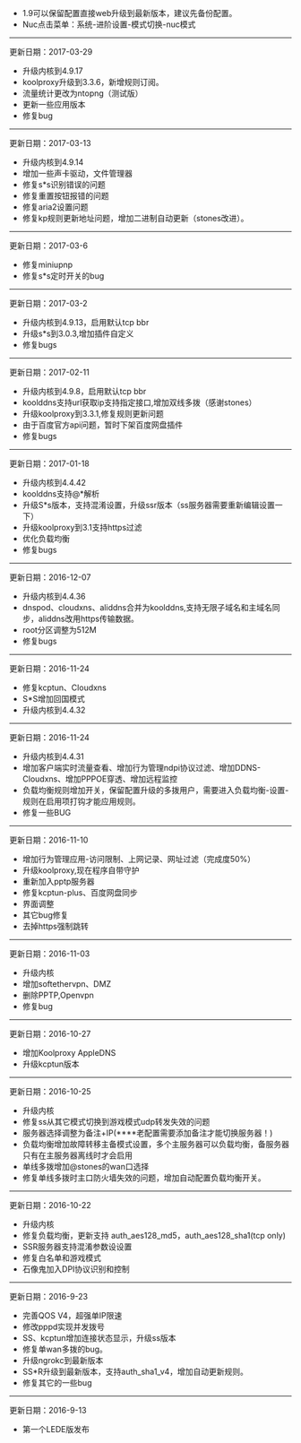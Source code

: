 * 1.9可以保留配置直接web升级到最新版本，建议先备份配置。
* Nuc点击菜单：系统-进阶设置-模式切换-nuc模式
----------------------------------
更新日期：2017-03-29

* 升级内核到4.9.17
* koolproxy升级到3.3.6，新增规则订阅。
* 流量统计更改为ntopng（测试版）
* 更新一些应用版本
* 修复bug
----------------------------------
更新日期：2017-03-13

* 升级内核到4.9.14
* 增加一些声卡驱动，文件管理器
* 修复s*s识别错误的问题
* 修复重置按钮报错的问题
* 修复aria2设置问题
* 修复kp规则更新地址问题，增加二进制自动更新（stones改进）。
----------------------------------
更新日期：2017-03-6

* 修复miniupnp
* 修复s*s定时开关的bug
----------------------------------
更新日期：2017-03-2

* 升级内核到4.9.13，启用默认tcp bbr
* 升级s*s到3.0.3,增加插件自定义
* 修复bugs
----------------------------------
更新日期：2017-02-11

* 升级内核到4.9.8，启用默认tcp bbr
* koolddns支持url获取ip支持指定接口,增加双线多拨（感谢stones）
* 升级koolproxy到3.3.1,修复规则更新问题
* 由于百度官方api问题，暂时下架百度网盘插件
* 修复bugs
----------------------------------
更新日期：2017-01-18

* 升级内核到4.4.42
* koolddns支持@*解析
* 升级S*s版本，支持混淆设置，升级ssr版本（ss服务器需要重新编辑设置一下）
* 升级koolproxy到3.1支持https过滤
* 优化负载均衡
* 修复bugs
----------------------------------
更新日期：2016-12-07

* 升级内核到4.4.36
* dnspod、cloudxns、aliddns合并为koolddns,支持无限子域名和主域名同步，aliddns改用https传输数据。
* root分区调整为512M
* 修复bugs
----------------------------------
更新日期：2016-11-24

* 修复kcptun、Cloudxns
* S*S增加回国模式
* 升级内核到4.4.32
----------------------------------
更新日期：2016-11-24

* 升级内核到4.4.31
* 增加客户端实时流量查看、增加行为管理ndpi协议过滤、增加DDNS-Cloudxns、增加PPPOE穿透、增加远程监控
* 负载均衡规则增加开关，保留配置升级的多拨用户，需要进入负载均衡-设置-规则在启用项打钩才能应用规则。
* 修复一些BUG
----------------------------------
更新日期：2016-11-10

* 增加行为管理应用-访问限制、上网记录、网址过滤（完成度50%）
* 升级koolproxy,现在程序自带守护
* 重新加入pptp服务器
* 修复kcptun-plus、百度网盘同步
* 界面调整
* 其它bug修复
* 去掉https强制跳转
----------------------------------
更新日期：2016-11-03

* 升级内核
* 增加softethervpn、DMZ
* 删除PPTP,Openvpn
* 修复bug
----------------------------------
更新日期：2016-10-27

* 增加Koolproxy AppleDNS
* 升级kcptun版本
----------------------------------
更新日期：2016-10-25

* 升级内核
* 修复ss从其它模式切换到游戏模式udp转发失效的问题
* 服务器选择调整为备注+IP(****老配置需要添加备注才能切换服务器！)
* 负载均衡增加故障转移主备模式设置，多个主服务器可以负载均衡，备服务器只有在主服务器离线时才会启用
* 单线多拨增加@stones的wan口选择
* 修复单线多拨时主口防火墙失效的问题，增加自动配置负载均衡开关。
----------------------------------
更新日期：2016-10-22

* 升级内核
* 修复负载均衡，更新支持 auth_aes128_md5，auth_aes128_sha1(tcp only)
* SSR服务器支持混淆参数设设置
* 修复白名单和游戏模式
* 石像鬼加入DPI协议识别和控制
----------------------------------
更新日期：2016-9-23

* 完善QOS V4，超强单IP限速
* 修改pppd实现并发拨号
* SS、kcptun增加连接状态显示，升级ss版本
* 修复单wan多拨的bug。
* 升级ngrokc到最新版本
* SS*R升级到最新版本，支持auth_sha1_v4，增加自动更新规则。
* 修复其它的一些bug
----------------------------------
更新日期：2016-9-13

* 第一个LEDE版发布
